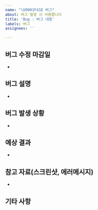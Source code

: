 ```yaml
---
name: "\U0001F41E 버그"
about: 버그 발생 시 사용합니다
title: 'Bug : 버그 내용'
labels: 버그
assignees: ''

---
```

## 버그 수정 마감일
<!-- 언제까지 이 버그가 수정되어야 하는 지 적어주세요-->
- 

## 버그 설명
<!-- 어떤 버그인지 간결하게 설명해주세요-->
- 

## 버그 발생 상황
<!-- 버그를 어떤 상황에서 확인할 수 있나요-->
- 

## 예상 결과
<!-- 예상했던 정상적인 결과가 어떤 것이었는지 설명해주세요-->
- 

## 참고 자료(스크린샷, 에러메시지) 
<!-- responsive viewer로 스크린샷 부탁드려요^^ -->
- 

## 기타 사항
